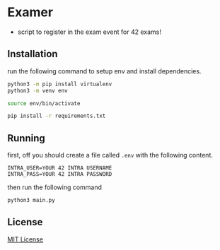 # Examer
- script to register in the exam event for 42 exams!

## Installation
run the following command to setup env and install dependencies.
```bash
python3 -m pip install virtualenv
python3 -m venv env

source env/bin/activate

pip install -r requirements.txt
```

## Running

first, off you should create a file called `.env` with the following content.

```
INTRA_USER=YOUR 42 INTRA USERNAME
INTRA_PASS=YOUR 42 INTRA PASSWORD
```
then run the following command

```bash
python3 main.py
```

## License
[MIT License](./LICENSE)